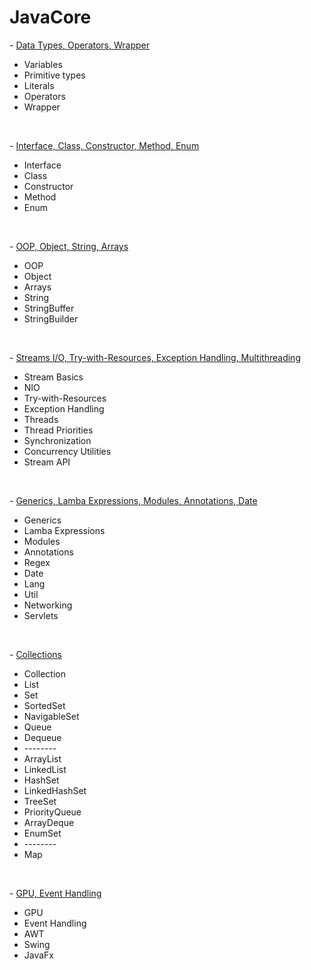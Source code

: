 # JavaCore

<p> - <a href="">Data Types, Operators, Wrapper</a></p>
<ul>
  <li>Variables</li>
  <li>Primitive types</li>
  <li>Literals</li>
  <li>Operators</li>
  <li>Wrapper</li>
</ul>
<br/>
<p> - <a href="">Interface, Class, Constructor, Method, Enum</a></p>
<ul>
  <li>Interface</li>
  <li>Class</li>
  <li>Constructor</li>
  <li>Method</li>
  <li>Enum</li>
</ul>
<br/>
<p> - <a href="">OOP, Object, String, Arrays</a></p>
<ul>
  <li>OOP</li>
  <li>Object</li>
  <li>Arrays</li>
  <li>String</li>
  <li>StringBuffer</li>
  <li>StringBuilder</li>
</ul>
<br/>
<p> - <a href="">Streams I/O, Try-with-Resources, Exception Handling, Multithreading</a></p>
<ul>
  <li>Stream Basics</li>
  <li>NIO</li>
  <li>Try-with-Resources</li>
  <li>Exception Handling</li>
  <li>Threads</li>
  <li>Thread Priorities</li>
  <li>Synchronization</li>
  <li>Concurrency Utilities</li>
  <li>Stream API</li>
</ul>
<br/>
<p> - <a href="">Generics, Lamba Expressions, Modules, Annotations, Date</a></p>
<ul>
  <li>Generics</li>
  <li>Lamba Expressions</li>
  <li>Modules</li>
  <li>Annotations</li>
  <li>Regex</li>
  <li>Date</li>
  <li>Lang</li>
  <li>Util</li>
  <li>Networking</li>
  <li>Servlets</li>
</ul>
<br/>
<p> - <a href="">Collections</a></p>
<ul>
  <li>Collection</li>
  <li>List</li>
  <li>Set</li>
  <li>SortedSet</li>
  <li>NavigableSet</li>
  <li>Queue</li>
  <li>Dequeue</li>
  <li>--------</li>
  <li>ArrayList</li>
  <li>LinkedList</li>
  <li>HashSet</li>
  <li>LinkedHashSet</li>
  <li>TreeSet</li>
  <li>PriorityQueue</li>
  <li>ArrayDeque</li>
  <li>EnumSet</li>
  <li>--------</li>
  <li>Map</li>
</ul>
<br/>
<p> - <a href="">GPU, Event Handling</a></p>
<ul>
  <li>GPU</li>
  <li>Event Handling</li>
  <li>AWT</li>
  <li>Swing</li>
  <li>JavaFx</li>
</ul>
